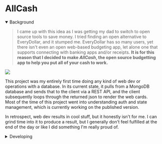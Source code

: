 # AllCash

<details open>
<summary>Background</summary>

> I came up with this idea as I was getting my dad to switch to open source tools to save money. I tried finding an open alternative to EveryDollar, and it stumped me. EveryDollar has so many users, yet there isn't even an open web-based budgeting app, let alone one that supports connecting with banking apps and/or receipts. **It is for this reason that I decided to make *AllCash*, the open source budgetting app to help you put all of your cash to work.**

</details>

<a href="https://slack.com/app_redirect?channel=U07HY92M9GA"><img src="https://hackatime-badge.hackclub.com/U07HY92M9GA/AllCash"></a>

This project was my entirely first time doing any kind of web dev or operations with a database. In its current state, it pulls from a MongoDB database and sends that to the client via a REST API, and the client subsequently loops through the returned json to render the web cards. Most of the time of this project went into understanding auth and state management, which is currently working on the published version.

In retrospect, web dev results in cool stuff, but it honestly isn't for me. I can grind time into it to produce a result, but I generally don't feel fulfilled at the end of the day or like I did something I'm really proud of.

<details>
<summary>Developing</summary>

Look at the [Nuxt documentation](https://nuxt.com/docs/getting-started/introduction) to learn more.


## Setup

Make sure to install dependencies:

```bash
docker pull mongodb/mongodb-community-server:latest
```

```bash
# npm
npm install

# pnpm
pnpm install

# yarn
yarn install

# bun
bun install
```

## `.env` Setup

Prefill `.env` with absolutely nessecary variables
```bash
echo "mongodb://mongo:27017/your-db" > .env
```


## Development Server

Start the development server on `http://localhost:3000`:

```bash
docker run --name mongodb -p 27017:27017 -d mongodb/mongodb-community-server:latest
```

```bash
# npm
npm run dev

# pnpm
pnpm dev

# yarn
yarn dev

# bun
bun run dev
```

## Production

Build the application for production:

```bash
docker run --name mongodb -p 27017:27017 -d mongodb/mongodb-community-server:latest
```

```bash
# npm
npm run build

# pnpm
pnpm build

# yarn
yarn build

# bun
bun run build
```

Locally preview production build:

```bash
# npm
npm run preview

# pnpm
pnpm preview

# yarn
yarn preview

# bun
bun run preview
```

Check out the [deployment documentation](https://nuxt.com/docs/getting-started/deployment) for more information.
</details>
